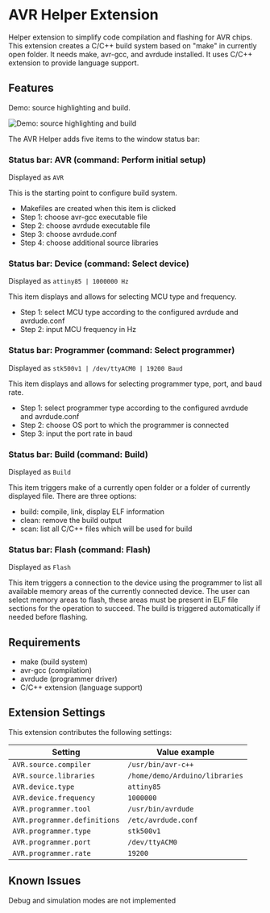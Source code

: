 # AVR Helper Extension

Helper extension to simplify code compilation and flashing for AVR chips. This extension creates a C/C++ build system based on "make" in currently open folder. It needs make, avr-gcc, and avrdude installed. It uses C/C++ extension to provide language support.

## Features

Demo: source highlighting and build.

![Demo: source highlighting and build](https://github.com/Alex079/vscode-avr-helper/wiki/images/setup-and-build.gif)

The AVR Helper adds five items to the window status bar:

### Status bar: AVR (command: Perform initial setup)

Displayed as `AVR`

This is the starting point to configure build system.
- Makefiles are created when this item is clicked
- Step 1: choose avr-gcc executable file
- Step 2: choose avrdude executable file
- Step 3: choose avrdude.conf
- Step 4: choose additional source libraries

### Status bar: Device (command: Select device)

Displayed as `attiny85 | 1000000 Hz`

This item displays and allows for selecting MCU type and frequency.
- Step 1: select MCU type according to the configured avrdude and avrdude.conf
- Step 2: input MCU frequency in Hz

### Status bar: Programmer (command: Select programmer)

Displayed as `stk500v1 | /dev/ttyACM0 | 19200 Baud`

This item displays and allows for selecting programmer type, port, and baud rate.
- Step 1: select programmer type according to the configured avrdude and avrdude.conf
- Step 2: choose OS port to which the programmer is connected
- Step 3: input the port rate in baud

### Status bar: Build (command: Build)

Displayed as `Build`

This item triggers make of a currently open folder or a folder of currently displayed file. There are three options:
- build: compile, link, display ELF information
- clean: remove the build output
- scan: list all C/C++ files which will be used for build

### Status bar: Flash (command: Flash)

Displayed as `Flash`

This item triggers a connection to the device using the programmer to list all available memory areas of the currently connected device. The user can select memory areas to flash, these areas must be present in ELF file sections for the operation to succeed. The build is triggered automatically if needed before flashing.

## Requirements

- make (build system)
- avr-gcc (compilation)
- avrdude (programmer driver)
- C/C++ extension (language support)

## Extension Settings

This extension contributes the following settings:

|Setting|Value example|
|-|-|
|`AVR.source.compiler`|`/usr/bin/avr-c++`|
|`AVR.source.libraries`|`/home/demo/Arduino/libraries`|
|`AVR.device.type`|`attiny85`|
|`AVR.device.frequency`|`1000000`|
|`AVR.programmer.tool`|`/usr/bin/avrdude`|
|`AVR.programmer.definitions`|`/etc/avrdude.conf`|
|`AVR.programmer.type`|`stk500v1`|
|`AVR.programmer.port`|`/dev/ttyACM0`|
|`AVR.programmer.rate`|`19200`|

## Known Issues

Debug and simulation modes are not implemented

